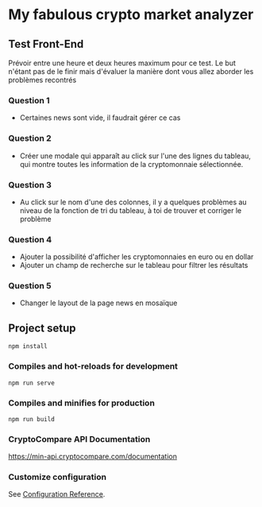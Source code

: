 # My fabulous crypto market analyzer

## Test Front-End
Prévoir entre une heure et deux heures maximum pour ce test. Le but n'étant pas de le finir mais d'évaluer la manière dont vous allez aborder les problèmes recontrés

### Question 1
- Certaines news sont vide, il faudrait gérer ce cas
  
### Question 2
- Créer une modale qui apparaît au click sur l'une des lignes du tableau, qui montre toutes les information de la cryptomonnaie sélectionnée. 



### Question 3
- Au click sur le nom d'une des colonnes, il y a quelques problèmes au niveau de la fonction de tri du tableau, à toi de trouver et corriger le problème


### Question 4
- Ajouter la possibilité d'afficher les cryptomonnaies en euro ou en dollar
- Ajouter un champ de recherche sur le tableau pour filtrer les résultats

### Question 5
- Changer le layout de la page news en mosaïque


## Project setup
```
npm install
```

### Compiles and hot-reloads for development
```
npm run serve
```

### Compiles and minifies for production
```
npm run build
```

### CryptoCompare API Documentation

https://min-api.cryptocompare.com/documentation

### Customize configuration
See [Configuration Reference](https://cli.vuejs.org/config/).

